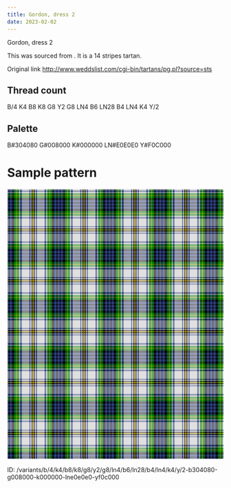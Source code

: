 ```yaml
---
title: Gordon, dress 2
date: 2023-02-02
---
```

Gordon, dress 2

This was sourced from <no value>.  It is a 14 stripes tartan.

Original link http://www.weddslist.com/cgi-bin/tartans/pg.pl?source=sts

## Thread count
B/4 K4 B8 K8 G8 Y2 G8 LN4 B6 LN28 B4 LN4 K4 Y/2

## Palette
B#304080 G#008000 K#000000 LN#E0E0E0 Y#F0C000

# Sample pattern

![Tartan detail](tartan.png "B/4 K4 B8 K8 G8 Y2 G8 LN4 B6 LN28 B4 LN4 K4 Y/2 tartan")

ID: /variants/b/4/k4/b8/k8/g8/y2/g8/ln4/b6/ln28/b4/ln4/k4/y/2-b304080-g008000-k000000-lne0e0e0-yf0c000